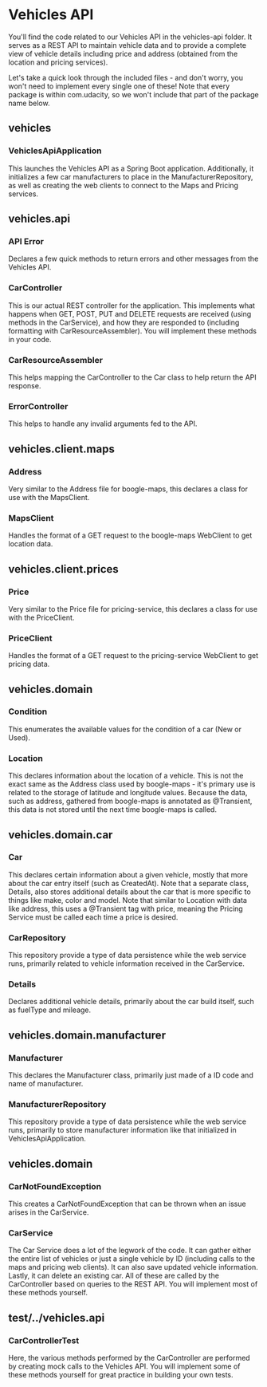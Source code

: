 # Vehicles API

You'll find the code related to our Vehicles API in the vehicles-api folder. 
It serves as a REST API to maintain vehicle data and to provide a complete 
view of vehicle details including price and address (obtained from the 
location and pricing services).

Let's take a quick look through the included files - and don't worry, you 
won't need to implement every single one of these! Note that every package 
is within com.udacity, so we won't include that part of the package name below.


## vehicles

### VehiclesApiApplication

This launches the Vehicles API as a Spring Boot application. Additionally, 
it initializes a few car manufacturers to place in the ManufacturerRepository, 
as well as creating the web clients to connect to the Maps and Pricing services.

## vehicles.api

### API Error
Declares a few quick methods to return errors and other messages from the 
Vehicles API.

### CarController
This is our actual REST controller for the application. This implements what 
happens when GET, POST, PUT and DELETE requests are received (using methods 
in the CarService), and how they are responded to (including formatting with 
CarResourceAssembler). You will implement these methods in your code.

### CarResourceAssembler
This helps mapping the CarController to the Car class to help return the 
API response.

### ErrorController
This helps to handle any invalid arguments fed to the API.

## vehicles.client.maps

### Address

Very similar to the Address file for boogle-maps, this declares a class for 
use with the MapsClient.

### MapsClient

Handles the format of a GET request to the boogle-maps WebClient to get 
location data.

## vehicles.client.prices

### Price

Very similar to the Price file for pricing-service, this declares a class 
for use with the PriceClient.

### PriceClient
Handles the format of a GET request to the pricing-service WebClient to get 
pricing data.

## vehicles.domain

### Condition
This enumerates the available values for the condition of a car (New or Used).

### Location
This declares information about the location of a vehicle. This is not the 
exact same as the Address class used by boogle-maps - it's primary use is 
related to the storage of latitude and longitude values. Because the data, 
such as address, gathered from boogle-maps is annotated as @Transient, 
this data is not stored until the next time boogle-maps is called.

## vehicles.domain.car

### Car

This declares certain information about a given vehicle, mostly that more about 
the car entry itself (such as CreatedAt). Note that a separate class, Details, 
also stores additional details about the car that is more specific to things 
like make, color and model. Note that similar to Location with data like 
address, this uses a @Transient tag with price, meaning the Pricing Service 
must be called each time a price is desired.

### CarRepository
This repository provide a type of data persistence while the web service runs, 
primarily related to vehicle information received in the CarService.

### Details
Declares additional vehicle details, primarily about the car build itself, such 
as fuelType and mileage.

## vehicles.domain.manufacturer

### Manufacturer
This declares the Manufacturer class, primarily just made of a ID code and 
name of manufacturer.

### ManufacturerRepository
This repository provide a type of data persistence while the web service runs, 
primarily to store manufacturer information like that initialized in 
VehiclesApiApplication.

## vehicles.domain

### CarNotFoundException
This creates a CarNotFoundException that can be thrown when an issue arises 
in the CarService.

### CarService
The Car Service does a lot of the legwork of the code. It can gather either 
the entire list of vehicles or just a single vehicle by ID (including calls 
to the maps and pricing web clients). It can also save updated vehicle 
information. Lastly, it can delete an existing car. All of these are called 
by the CarController based on queries to the REST API. You will implement 
most of these methods yourself.

## test/../vehicles.api

### CarControllerTest
Here, the various methods performed by the CarController are performed by 
creating mock calls to the Vehicles API. You will implement some of these 
methods yourself for great practice in building your own tests.
